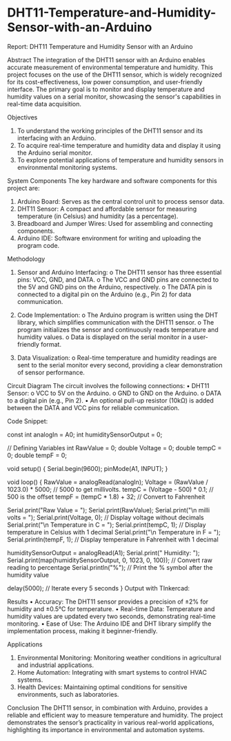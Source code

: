 ﻿# DHT11-Temperature-and-Humidity-Sensor-with-an-Arduino
 
Report: DHT11 Temperature and Humidity Sensor with an Arduino


Abstract
The integration of the DHT11 sensor with an Arduino enables accurate measurement of environmental temperature and humidity. This project focuses on the use of the DHT11 sensor, which is widely recognized for its cost-effectiveness, low power consumption, and user-friendly interface. The primary goal is to monitor and display temperature and humidity values on a serial monitor, showcasing the sensor's capabilities in real-time data acquisition.

Objectives
1.	To understand the working principles of the DHT11 sensor and its interfacing with an Arduino.
2.	To acquire real-time temperature and humidity data and display it using the Arduino serial monitor.
3.	To explore potential applications of temperature and humidity sensors in environmental monitoring systems.

System Components
The key hardware and software components for this project are:
1.	Arduino Board: Serves as the central control unit to process sensor data.
2.	DHT11 Sensor: A compact and affordable sensor for measuring temperature (in Celsius) and humidity (as a percentage).
3.	Breadboard and Jumper Wires: Used for assembling and connecting components.
4.	Arduino IDE: Software environment for writing and uploading the program code.

Methodology
1.	Sensor and Arduino Interfacing:
o	The DHT11 sensor has three essential pins: VCC, GND, and DATA.
o	The VCC and GND pins are connected to the 5V and GND pins on the Arduino, respectively.
o	The DATA pin is connected to a digital pin on the Arduino (e.g., Pin 2) for data communication.

2.	Code Implementation:
o	The Arduino program is written using the DHT library, which simplifies communication with the DHT11 sensor.
o	The program initializes the sensor and continuously reads temperature and humidity values.
o	Data is displayed on the serial monitor in a user-friendly format.
3.	Data Visualization:
o	Real-time temperature and humidity readings are sent to the serial monitor every second, providing a clear demonstration of sensor performance.

Circuit Diagram
The circuit involves the following connections:
•	DHT11 Sensor:
o	VCC to 5V on the Arduino.
o	GND to GND on the Arduino.
o	DATA to a digital pin (e.g., Pin 2).
•	An optional pull-up resistor (10kΩ) is added between the DATA and VCC pins for reliable communication.

Code Snippet:

const int analogIn = A0;
int humiditySensorOutput = 0;

// Defining Variables
int RawValue = 0;
double Voltage = 0;
double tempC = 0;
double tempF = 0;

void setup() {
  Serial.begin(9600);
  pinMode(A1, INPUT);
}

void loop() {
  RawValue = analogRead(analogIn);
  Voltage = (RawValue / 1023.0) * 5000; // 5000 to get millivolts.
  tempC = (Voltage - 500) * 0.1;       // 500 is the offset
  tempF = (tempC * 1.8) + 32;          // Convert to Fahrenheit

  Serial.print("Raw Value = ");
  Serial.print(RawValue);
  Serial.print("\n milli volts = ");
  Serial.print(Voltage, 0); // Display voltage without decimals
  Serial.print("\n Temperature in C = ");
  Serial.print(tempC, 1);   // Display temperature in Celsius with 1 decimal
  Serial.print("\n Temperature in F = ");
  Serial.println(tempF, 1); // Display temperature in Fahrenheit with 1 decimal

  humiditySensorOutput = analogRead(A1);
  Serial.print(" Humidity: ");
  Serial.print(map(humiditySensorOutput, 0, 1023, 0, 100)); // Convert raw reading to percentage
  Serial.println("%"); // Print the % symbol after the humidity value
  
  delay(5000); // Iterate every 5 seconds
}
Output with TInkercad:


Results
•	Accuracy: The DHT11 sensor provides a precision of ±2% for humidity and ±0.5°C for temperature.
•	Real-time Data: Temperature and humidity values are updated every two seconds, demonstrating real-time monitoring.
•	Ease of Use: The Arduino IDE and DHT library simplify the implementation process, making it beginner-friendly.

Applications
1.	Environmental Monitoring: Monitoring weather conditions in agricultural and industrial applications.
2.	Home Automation: Integrating with smart systems to control HVAC systems.
3.	Health Devices: Maintaining optimal conditions for sensitive environments, such as laboratories.

Conclusion
The DHT11 sensor, in combination with Arduino, provides a reliable and efficient way to measure temperature and humidity. The project demonstrates the sensor’s practicality in various real-world applications, highlighting its importance in environmental and automation systems.

